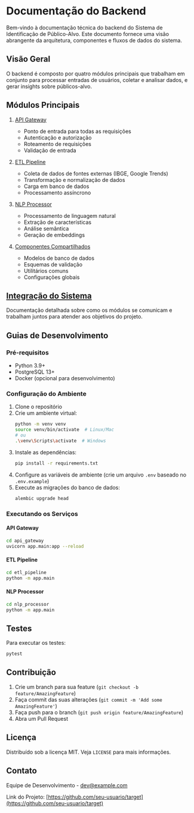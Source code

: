 # Documentação do Backend

Bem-vindo à documentação técnica do backend do Sistema de Identificação de Público-Alvo. Este documento fornece uma visão abrangente da arquitetura, componentes e fluxos de dados do sistema.

## Visão Geral

O backend é composto por quatro módulos principais que trabalham em conjunto para processar entradas de usuários, coletar e analisar dados, e gerar insights sobre públicos-alvo.

## Módulos Principais

1. [API Gateway](./api_gateway.md)
   - Ponto de entrada para todas as requisições
   - Autenticação e autorização
   - Roteamento de requisições
   - Validação de entrada

2. [ETL Pipeline](./etl_pipeline.md)
   - Coleta de dados de fontes externas (IBGE, Google Trends)
   - Transformação e normalização de dados
   - Carga em banco de dados
   - Processamento assíncrono

3. [NLP Processor](./nlp_processor.md)
   - Processamento de linguagem natural
   - Extração de características
   - Análise semântica
   - Geração de embeddings

4. [Componentes Compartilhados](./shared_components.md)
   - Modelos de banco de dados
   - Esquemas de validação
   - Utilitários comuns
   - Configurações globais

## [Integração do Sistema](./system_integration.md)

Documentação detalhada sobre como os módulos se comunicam e trabalham juntos para atender aos objetivos do projeto.

## Guias de Desenvolvimento

### Pré-requisitos

- Python 3.9+
- PostgreSQL 13+
- Docker (opcional para desenvolvimento)

### Configuração do Ambiente

1. Clone o repositório
2. Crie um ambiente virtual:
   ```bash
   python -m venv venv
   source venv/bin/activate  # Linux/Mac
   # ou
   .\venv\Scripts\activate  # Windows
   ```
3. Instale as dependências:
   ```bash
   pip install -r requirements.txt
   ```
4. Configure as variáveis de ambiente (crie um arquivo `.env` baseado no `.env.example`)
5. Execute as migrações do banco de dados:
   ```bash
   alembic upgrade head
   ```

### Executando os Serviços

#### API Gateway
```bash
cd api_gateway
uvicorn app.main:app --reload
```

#### ETL Pipeline
```bash
cd etl_pipeline
python -m app.main
```

#### NLP Processor
```bash
cd nlp_processor
python -m app.main
```

## Testes

Para executar os testes:

```bash
pytest
```

## Contribuição

1. Crie um branch para sua feature (`git checkout -b feature/AmazingFeature`)
2. Faça commit das suas alterações (`git commit -m 'Add some AmazingFeature'`)
3. Faça push para o branch (`git push origin feature/AmazingFeature`)
4. Abra um Pull Request

## Licença

Distribuído sob a licença MIT. Veja `LICENSE` para mais informações.

## Contato

Equipe de Desenvolvimento - [dev@example.com](mailto:dev@example.com)

Link do Projeto: [https://github.com/seu-usuario/target](https://github.com/seu-usuario/target)
